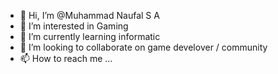 - 👋 Hi, I’m @Muhammad Naufal S A
- 👀 I’m interested in Gaming
- 🌱 I’m currently learning informatic
- 💞️ I’m looking to collaborate on game develover / community
- 📫 How to reach me ...

<!---
rickerick/rickerick is a ✨ special ✨ repository because its `README.md` (this file) appears on your GitHub profile.
You can click the Preview link to take a look at your changes.
--->
